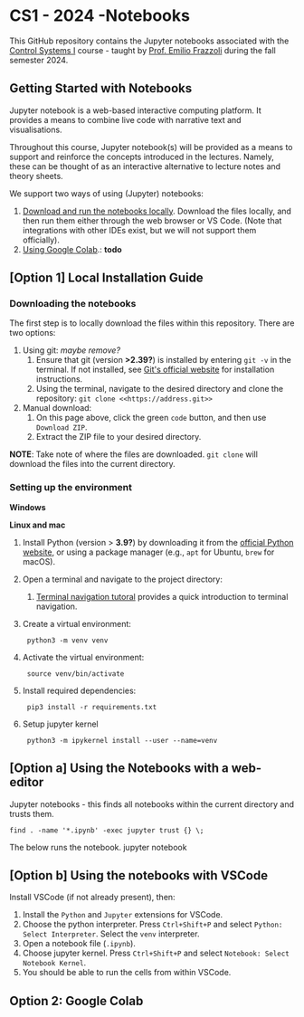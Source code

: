 # CS1 - 2024 -Notebooks

This GitHub repository contains the Jupyter notebooks associated with the [Control Systems I]([url](https://idsc.ethz.ch/education/lectures/control-systems-i.html)) course - taught by [Prof. Emilio Frazzoli](https://idsc.ethz.ch/research-frazzoli/people/person-detail.MjI0MDM0.TGlzdC8yNjg5LDQ4ODg4MTE2Mw==.html) during the fall semester 2024.


## Getting Started with Notebooks

Jupyter notebook is a web-based interactive computing platform. It provides a means to combine live code with narrative text and visualisations. 

Throughout this course, Jupyter notebook(s) will be provided as a means to support and reinforce the concepts introduced in the lectures. Namely, these can be thought of as an interactive alternative to lecture notes and theory sheets. 

We support two ways of using (Jupyter) notebooks:

1. <u>Download and run the notebooks locally</u>. Download the files locally, and then run them either through the web browser or VS Code. (Note that integrations with other IDEs exist, but we will not support them officially).
2. <u>Using Google Colab</u>.: **todo**



## [Option 1] Local Installation Guide 

### Downloading the notebooks
The first step is to locally download the files within this repository. There are two options:

1. Using git: *maybe remove?*
   1. Ensure that git (version **>2.39?**) is installed by entering `git -v` in the terminal. If not installed, see [Git's official website](https://git-scm.com/downloads) for installation instructions. 
   2. Using the terminal, navigate to the desired directory and clone the repository: ``git clone <<https://address.git>>``
2. Manual download: 
   1. On this page above, click the green `code` button, and then use `Download ZIP`.
   2. Extract the ZIP file to your desired directory.  
 
**NOTE**: Take note of where the files are downloaded. `git clone` will download the files into the current directory. 

### Setting up the environment

**Windows**

**Linux and mac**

1. Install Python (version > **3.9?**) by downloading it from the [official Python website](https://www.python.org/downloads/), or using a package manager (e.g., `apt` for Ubuntu, `brew` for macOS).
2. Open a terminal and navigate to the project directory:
   1. [Terminal navigation tutoral](https://frontend.turing.edu/lessons/module-1/getting-around-in-the-terminal.html) provides a quick introduction to terminal navigation. 
3. Create a virtual environment:

        python3 -m venv venv

4. Activate the virtual environment:

        source venv/bin/activate

5. Install required dependencies:

        pip3 install -r requirements.txt

6. Setup jupyter kernel

        python3 -m ipykernel install --user --name=venv

## [Option a] Using the Notebooks with a web-editor
Jupyter notebooks - this finds all notebooks within the current directory and trusts them. 

    find . -name '*.ipynb' -exec jupyter trust {} \;

The below runs the notebook. 
    jupyter notebook

## [Option b] Using the notebooks with VSCode
Install VSCode (if not already present), then:
1. Install the `Python` and `Jupyter` extensions for VSCode. 
2. Choose the python interpreter. Press `Ctrl+Shift+P` and select `Python: Select Interpreter`. Select the `venv` interpreter.
3. Open a notebook file (`.ipynb`). 
4. Choose jupyter kernel. Press `Ctrl+Shift+P` and select `Notebook: Select Notebook Kernel`.
5. You should be able to run the cells from within VSCode. 

## Option 2: Google Colab

